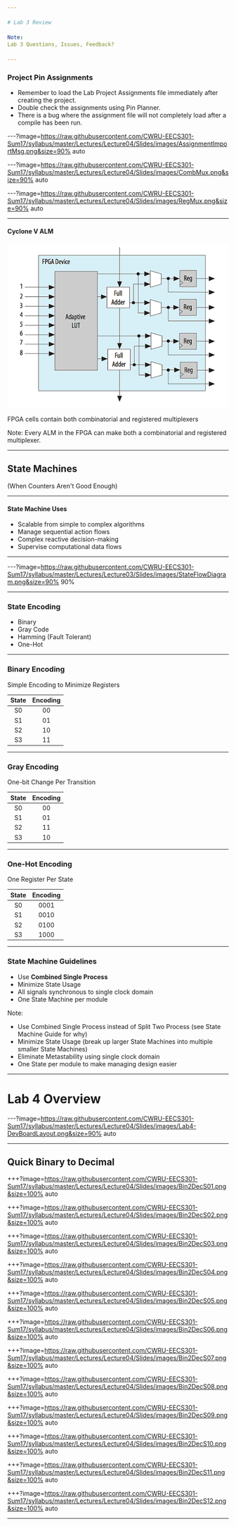 ```yaml
---

# Lab 3 Review

Note:
Lab 3 Questions, Issues, Feedback?

---
```


### Project Pin Assignments 

* Remember to load the Lab Project Assignments file immediately after creating the project.
* Double check the assignments using Pin Planner.
* There is a bug where the assignment file will not completely load after a compile has been run.

---?image=https://raw.githubusercontent.com/CWRU-EECS301-Sum17/syllabus/master/Lectures/Lecture04/Slides/images/AssignmentImportMsg.png&size=90% auto


---?image=https://raw.githubusercontent.com/CWRU-EECS301-Sum17/syllabus/master/Lectures/Lecture04/Slides/images/CombMux.png&size=90% auto

---?image=https://raw.githubusercontent.com/CWRU-EECS301-Sum17/syllabus/master/Lectures/Lecture04/Slides/images/RegMux.png&size=90% auto

---

#### Cyclone V ALM

![Cyclone V ALM](https://raw.githubusercontent.com/CWRU-EECS301-Sum17/syllabus/master/Lectures/Lecture04/Slides/images/cv_alm01.png)

FPGA cells contain both combinatorial and registered multiplexers

Note: 
Every ALM in the FPGA can make both a combinatorial and registered multiplexer.

---

## State Machines

(When Counters Aren't Good Enough)

---

#### State Machine Uses

* Scalable from simple to complex algorithms 
* Manage sequential action flows
* Complex reactive decision-making
* Supervise computational data flows

---

---?image=https://raw.githubusercontent.com/CWRU-EECS301-Sum17/syllabus/master/Lectures/Lecture03/Slides/images/StateFlowDiagram.png&size=90% 90%

---

### State Encoding

* Binary
* Gray Code
* Hamming (Fault Tolerant)
* One-Hot

---

### Binary Encoding

Simple Encoding to Minimize Registers

| State | Encoding |
|:-----:|:--------:|
|  S0   |    00    |
|  S1   |    01    |
|  S2   |    10    |
|  S3   |    11    |

---

### Gray Encoding

One-bit Change Per Transition

| State | Encoding |
|:-----:|:--------:|
|  S0   |   00   |
|  S1   |   01   |
|  S2   |   11   |
|  S3   |   10   |

---

### One-Hot Encoding

One Register Per State

| State | Encoding |
|:-----:|:--------:|
|  S0   |   0001   |
|  S1   |   0010   |
|  S2   |   0100   |
|  S3   |   1000   |


---

### State Machine Guidelines

* Use **Combined Single Process**
* Minimize State Usage
* All signals synchronous to single clock domain
* One State Machine per module

Note:
* Use Combined Single Process instead of Split Two Process (see State Machine Guide for why)
* Minimize State Usage (break up larger State Machines into multiple smaller State Machines)
* Eliminate Metastability using single clock domain
* One State per module to make managing design easier


---




# Lab 4 Overview

---?image=https://raw.githubusercontent.com/CWRU-EECS301-Sum17/syllabus/master/Lectures/Lecture04/Slides/images/Lab4-DevBoardLayout.png&size=90% auto

---

## Quick Binary to Decimal

+++?image=https://raw.githubusercontent.com/CWRU-EECS301-Sum17/syllabus/master/Lectures/Lecture04/Slides/images/Bin2DecS01.png&size=100% auto
<!-- .slide: data-background-transition="none" -->
+++?image=https://raw.githubusercontent.com/CWRU-EECS301-Sum17/syllabus/master/Lectures/Lecture04/Slides/images/Bin2DecS02.png&size=100% auto
<!-- .slide: data-background-transition="none" -->
+++?image=https://raw.githubusercontent.com/CWRU-EECS301-Sum17/syllabus/master/Lectures/Lecture04/Slides/images/Bin2DecS03.png&size=100% auto
<!-- .slide: data-background-transition="none" -->
+++?image=https://raw.githubusercontent.com/CWRU-EECS301-Sum17/syllabus/master/Lectures/Lecture04/Slides/images/Bin2DecS04.png&size=100% auto
<!-- .slide: data-background-transition="none" -->
+++?image=https://raw.githubusercontent.com/CWRU-EECS301-Sum17/syllabus/master/Lectures/Lecture04/Slides/images/Bin2DecS05.png&size=100% auto
<!-- .slide: data-background-transition="none" -->
+++?image=https://raw.githubusercontent.com/CWRU-EECS301-Sum17/syllabus/master/Lectures/Lecture04/Slides/images/Bin2DecS06.png&size=100% auto
<!-- .slide: data-background-transition="none" -->
+++?image=https://raw.githubusercontent.com/CWRU-EECS301-Sum17/syllabus/master/Lectures/Lecture04/Slides/images/Bin2DecS07.png&size=100% auto
<!-- .slide: data-background-transition="none" -->
+++?image=https://raw.githubusercontent.com/CWRU-EECS301-Sum17/syllabus/master/Lectures/Lecture04/Slides/images/Bin2DecS08.png&size=100% auto
<!-- .slide: data-background-transition="none" -->
+++?image=https://raw.githubusercontent.com/CWRU-EECS301-Sum17/syllabus/master/Lectures/Lecture04/Slides/images/Bin2DecS09.png&size=100% auto
<!-- .slide: data-background-transition="none" -->
+++?image=https://raw.githubusercontent.com/CWRU-EECS301-Sum17/syllabus/master/Lectures/Lecture04/Slides/images/Bin2DecS10.png&size=100% auto
<!-- .slide: data-background-transition="none" -->
+++?image=https://raw.githubusercontent.com/CWRU-EECS301-Sum17/syllabus/master/Lectures/Lecture04/Slides/images/Bin2DecS11.png&size=100% auto
<!-- .slide: data-background-transition="none" -->
+++?image=https://raw.githubusercontent.com/CWRU-EECS301-Sum17/syllabus/master/Lectures/Lecture04/Slides/images/Bin2DecS12.png&size=100% auto
<!-- .slide: data-background-transition="none" -->

---
